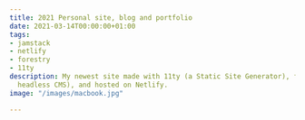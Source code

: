 ```yaml
---
title: 2021 Personal site, blog and portfolio
date: 2021-03-14T00:00:00+01:00
tags:
- jamstack
- netlify
- forestry
- 11ty
description: My newest site made with 11ty (a Static Site Generator), forestry (a
  headless CMS), and hosted on Netlify.
image: "/images/macbook.jpg"

---
```

